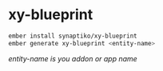# xy-blueprint

```bash
ember install synaptiko/xy-blueprint
ember generate xy-blueprint <entity-name>
```

*entity-name is you addon or app name*
